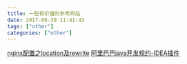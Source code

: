 ```yaml
---
title: 一些有价值的参考网站
date: 2017-06-30 11:41:43
tags: ["other"]
categories: ["other"]
---
```


[nginx配置之location及rewrite](http://seanlook.com/2015/05/17/nginx-location-rewrite/)
[阿里巴巴java开发规约-IDEA插件](https://mp.weixin.qq.com/s/81oBdbNATkkTXShQAfWFJg?client=tim&ptlang=2052&ADUIN=731334268&ADSESSION=1508377872&ADTAG=CLIENT.QQ.5531_.0&ADPUBNO=26745)